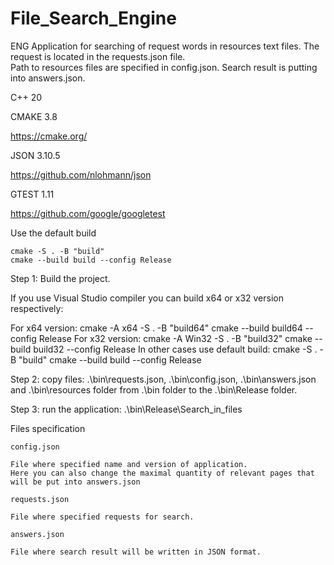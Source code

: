 # File_Search_Engine

ENG
Application for searching of request words in resources text files. 
The request is located in the requests.json file.  
Path to resources files are specified in config.json. Search result is putting into answers.json.

C++ 20

CMAKE 3.8

https://cmake.org/

JSON 3.10.5

https://github.com/nlohmann/json

GTEST 1.11

https://github.com/google/googletest

Use the default build

	cmake -S . -B "build"
	cmake --build build --config Release
	
Step 1: Build the project.

If you use Visual Studio compiler you can build x64 or x32 version respectively:

For x64 version:
cmake -A x64 -S . -B "build64"
cmake --build build64 --config Release
For x32 version:
cmake -A Win32 -S . -B "build32"
cmake --build build32 --config Release
In other cases use default build:
cmake -S . -B "build"
cmake --build build --config Release

Step 2: copy files:
.\bin\requests.json, .\bin\config.json, .\bin\answers.json and .\bin\resources folder
from .\bin folder
to the .\bin\Release folder.

Step 3: run the application:
.\bin\Release\Search_in_files

Files specification

	config.json

	File where specified name and version of application.
	Here you can also change the maximal quantity of relevant pages that will be put into answers.json

	requests.json

	File where specified requests for search.

	answers.json

	File where search result will be written in JSON format.
